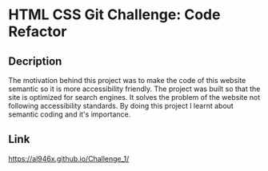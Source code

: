 # HTML CSS Git Challenge: Code Refactor
## Decription
The motivation behind this project was to make the code of this website semantic so it is more accessibility friendly. The project was built so that the site is optimized for search engines. It solves the problem of the website not following accessibility standards. By doing this project I learnt about semantic coding and it's importance.
## Link
https://al946x.github.io/Challenge_1/
